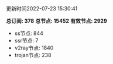 更新时间2022-07-23 15:30:41

**总订阅: 378**
**总节点: 15452**
**有效节点: 2929**
- ss节点: 844
- ssr节点: 7
- v2ray节点: 1840
- trojan节点: 238
